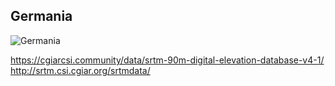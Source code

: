 ## Germania
![Germania](germania.png)

https://cgiarcsi.community/data/srtm-90m-digital-elevation-database-v4-1/
http://srtm.csi.cgiar.org/srtmdata/
